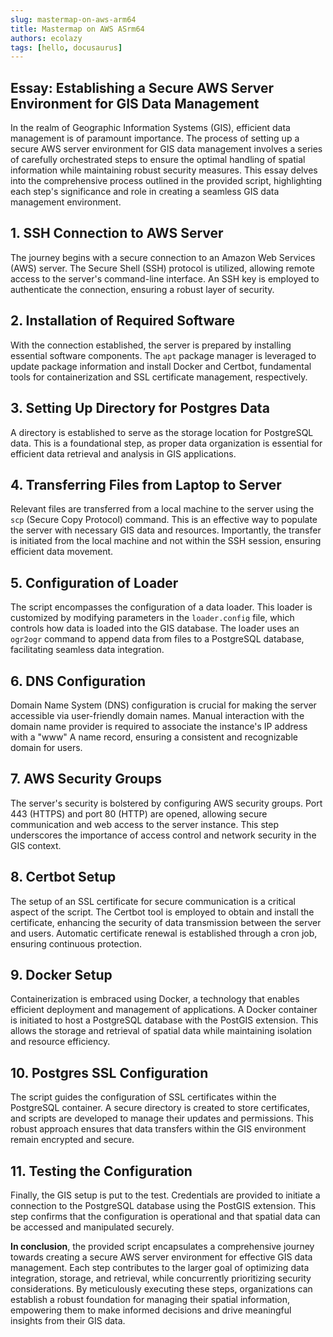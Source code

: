 ```yaml
---
slug: mastermap-on-aws-arm64
title: Mastermap on AWS ASrm64
authors: ecolazy
tags: [hello, docusaurus]
---
```

## Essay: Establishing a Secure AWS Server Environment for GIS Data Management

In the realm of Geographic Information Systems (GIS), efficient data management is of paramount importance. The process of setting up a secure AWS server environment for GIS data management involves a series of carefully orchestrated steps to ensure the optimal handling of spatial information while maintaining robust security measures. This essay delves into the comprehensive process outlined in the provided script, highlighting each step's significance and role in creating a seamless GIS data management environment.

## 1. SSH Connection to AWS Server

The journey begins with a secure connection to an Amazon Web Services (AWS) server. The Secure Shell (SSH) protocol is utilized, allowing remote access to the server's command-line interface. An SSH key is employed to authenticate the connection, ensuring a robust layer of security.

## 2. Installation of Required Software

With the connection established, the server is prepared by installing essential software components. The `apt` package manager is leveraged to update package information and install Docker and Certbot, fundamental tools for containerization and SSL certificate management, respectively.

## 3. Setting Up Directory for Postgres Data

A directory is established to serve as the storage location for PostgreSQL data. This is a foundational step, as proper data organization is essential for efficient data retrieval and analysis in GIS applications.

## 4. Transferring Files from Laptop to Server

Relevant files are transferred from a local machine to the server using the `scp` (Secure Copy Protocol) command. This is an effective way to populate the server with necessary GIS data and resources. Importantly, the transfer is initiated from the local machine and not within the SSH session, ensuring efficient data movement.

## 5. Configuration of Loader

The script encompasses the configuration of a data loader. This loader is customized by modifying parameters in the `loader.config` file, which controls how data is loaded into the GIS database. The loader uses an `ogr2ogr` command to append data from files to a PostgreSQL database, facilitating seamless data integration.

## 6. DNS Configuration

Domain Name System (DNS) configuration is crucial for making the server accessible via user-friendly domain names. Manual interaction with the domain name provider is required to associate the instance's IP address with a "www" A name record, ensuring a consistent and recognizable domain for users.

## 7. AWS Security Groups

The server's security is bolstered by configuring AWS security groups. Port 443 (HTTPS) and port 80 (HTTP) are opened, allowing secure communication and web access to the server instance. This step underscores the importance of access control and network security in the GIS context.

## 8. Certbot Setup

The setup of an SSL certificate for secure communication is a critical aspect of the script. The Certbot tool is employed to obtain and install the certificate, enhancing the security of data transmission between the server and users. Automatic certificate renewal is established through a cron job, ensuring continuous protection.

## 9. Docker Setup

Containerization is embraced using Docker, a technology that enables efficient deployment and management of applications. A Docker container is initiated to host a PostgreSQL database with the PostGIS extension. This allows the storage and retrieval of spatial data while maintaining isolation and resource efficiency.

## 10. Postgres SSL Configuration

The script guides the configuration of SSL certificates within the PostgreSQL container. A secure directory is created to store certificates, and scripts are developed to manage their updates and permissions. This robust approach ensures that data transfers within the GIS environment remain encrypted and secure.

## 11. Testing the Configuration

Finally, the GIS setup is put to the test. Credentials are provided to initiate a connection to the PostgreSQL database using the PostGIS extension. This step confirms that the configuration is operational and that spatial data can be accessed and manipulated securely.

**In conclusion**, the provided script encapsulates a comprehensive journey towards creating a secure AWS server environment for effective GIS data management. Each step contributes to the larger goal of optimizing data integration, storage, and retrieval, while concurrently prioritizing security considerations. By meticulously executing these steps, organizations can establish a robust foundation for managing their spatial information, empowering them to make informed decisions and drive meaningful insights from their GIS data.
